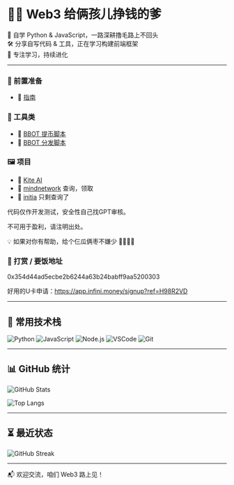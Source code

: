 # 🧑‍💻 Web3 给俩孩儿挣钱的爹

🎯 自学 Python & JavaScript，一路深耕撸毛路上不回头  
🛠️ 分享自写代码 & 工具，正在学习构建前端框架  
🌱 专注学习，持续进化

---

### 🧪 前置准备
- 📘 [指南](https://github.com/Boer2333/Bbot)

### 🧩 工具类
- 🔧 [BBOT 提币脚本](https://github.com/Boer2333/Bbot-tibi)
- 🔧 [BBOT 分发脚本](https://github.com/Boer2333/dispear)

### 🖼 项目
- 📂 [Kite AI](https://github.com/Boer2333/kite_AI)
- 📂 [mindnetwork](https://github.com/Boer2333/mindnetwork) 查询，领取
- 📂 [initia](https://github.com/Boer2333/initia) 只剩查询了


代码仅作开发测试，安全性自己找GPT审核。

不可用于盈利，请注明出处。

💡 如果对你有帮助，给个仨瓜俩枣不嫌少 🍐🍑🍎🍌

### 🧾 打赏 / 要饭地址
0x354d44ad5ecbe2b6244a63b24babff9aa5200303

好用的U卡申请：https://app.infini.money/signup?ref=H98R2VD

---

## 🧰 常用技术栈

![Python](https://img.shields.io/badge/-Python-3776AB?style=flat&logo=python&logoColor=white)
![JavaScript](https://img.shields.io/badge/-JavaScript-F7DF1E?style=flat&logo=javascript&logoColor=black)
![Node.js](https://img.shields.io/badge/-Node.js-339933?style=flat&logo=node.js&logoColor=white)
![VSCode](https://img.shields.io/badge/-VSCode-007ACC?style=flat&logo=visual-studio-code&logoColor=white)
![Git](https://img.shields.io/badge/-Git-F05032?style=flat&logo=git&logoColor=white)

---

## 📊 GitHub 统计

![GitHub Stats](https://github-readme-stats.vercel.app/api?username=Boer2333&show_icons=true&theme=radical&count_private=true)

![Top Langs](https://github-readme-stats.vercel.app/api/top-langs/?username=Boer2333&layout=compact&theme=radical)

---

## ⏳ 最近状态

<!-- GitHub 活跃状态图 -->
![GitHub Streak](https://github-readme-streak-stats.herokuapp.com?user=Boer2333&theme=radical)

---

📬 欢迎交流，咱们 Web3 路上见！

